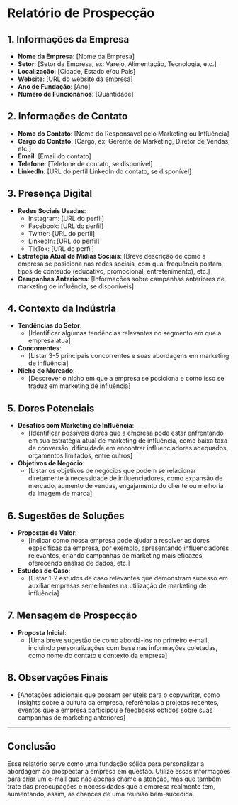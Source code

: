# Relatório de Prospecção

## 1. Informações da Empresa
- **Nome da Empresa**: [Nome da Empresa]
- **Setor**: [Setor da Empresa, ex: Varejo, Alimentação, Tecnologia, etc.]
- **Localização**: [Cidade, Estado e/ou País]
- **Website**: [URL do website da empresa]
- **Ano de Fundação**: [Ano]
- **Número de Funcionários**: [Quantidade]

## 2. Informações de Contato
- **Nome do Contato**: [Nome do Responsável pelo Marketing ou Influência]
- **Cargo do Contato**: [Cargo, ex: Gerente de Marketing, Diretor de Vendas, etc.]
- **Email**: [Email do contato]
- **Telefone**: [Telefone de contato, se disponível]
- **LinkedIn**: [URL do perfil LinkedIn do contato, se disponível]

## 3. Presença Digital
- **Redes Sociais Usadas**:
  - Instagram: [URL do perfil]
  - Facebook: [URL do perfil]
  - Twitter: [URL do perfil]
  - LinkedIn: [URL do perfil]
  - TikTok: [URL do perfil]
- **Estratégia Atual de Mídias Sociais**: [Breve descrição de como a empresa se posiciona nas redes sociais, com qual frequência postam, tipos de conteúdo (educativo, promocional, entretenimento), etc.]
- **Campanhas Anteriores**: [Informações sobre campanhas anteriores de marketing de influência, se disponíveis]

## 4. Contexto da Indústria
- **Tendências do Setor**:
  - [Identificar algumas tendências relevantes no segmento em que a empresa atua]
- **Concorrentes**: 
  - [Listar 3-5 principais concorrentes e suas abordagens em marketing de influência]
- **Niche de Mercado**: 
  - [Descrever o nicho em que a empresa se posiciona e como isso se traduz em marketing de influência]

## 5. Dores Potenciais
- **Desafios com Marketing de Influência**: 
  - [Identificar possíveis dores que a empresa pode estar enfrentando em sua estratégia atual de marketing de influência, como baixa taxa de conversão, dificuldade em encontrar influenciadores adequados, orçamentos limitados, entre outros]
- **Objetivos de Negócio**: 
  - [Listar os objetivos de negócios que podem se relacionar diretamente à necessidade de influenciadores, como expansão de mercado, aumento de vendas, engajamento do cliente ou melhoria da imagem de marca]

## 6. Sugestões de Soluções
- **Propostas de Valor**: 
  - [Indicar como nossa empresa pode ajudar a resolver as dores específicas da empresa, por exemplo, apresentando influenciadores relevantes, criando campanhas de marketing mais eficazes, oferecendo análise de dados, etc.]
- **Estudos de Caso**: 
  - [Listar 1-2 estudos de caso relevantes que demonstram sucesso em auxiliar empresas semelhantes na utilização de marketing de influência]

## 7. Mensagem de Prospecção
- **Proposta Inicial**: 
  - [Uma breve sugestão de como abordá-los no primeiro e-mail, incluindo personalizações com base nas informações coletadas, como nome do contato e contexto da empresa]

## 8. Observações Finais
- [Anotações adicionais que possam ser úteis para o copywriter, como insights sobre a cultura da empresa, referências a projetos recentes, eventos que a empresa participou e feedbacks obtidos sobre suas campanhas de marketing anteriores]

---

## Conclusão
Esse relatório serve como uma fundação sólida para personalizar a abordagem ao prospectar a empresa em questão. Utilize essas informações para criar um e-mail que não apenas chame a atenção, mas que também trate das preocupações e necessidades que a empresa realmente tem, aumentando, assim, as chances de uma reunião bem-sucedida.